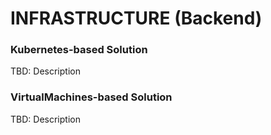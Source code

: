# INFRASTRUCTURE (Backend)

### Kubernetes-based Solution
TBD: Description

### VirtualMachines-based Solution
TBD: Description
